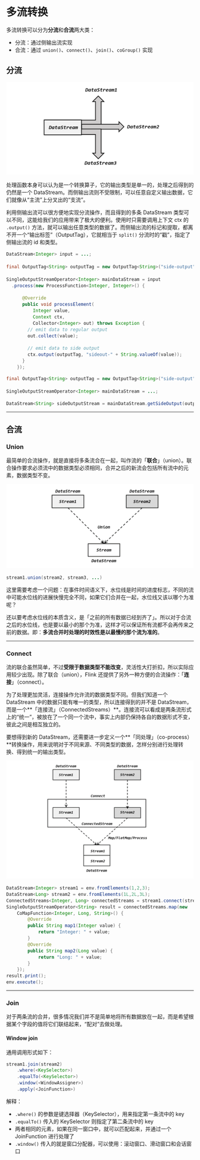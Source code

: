 # 多流转换

多流转换可以分为**分流**和**合流**两大类：

- 分流：通过侧输出流实现
- 合流：通过 `union()`、`connect()`、`join()`、`coGroup()` 实现

## 分流

![](https://raw.githubusercontent.com/LIMUXUALE0927/image/main/img/202410031703060.png)

处理函数本身可以认为是一个转换算子，它的输出类型是单一的，处理之后得到的仍然是一个 DataStream。而侧输出流则不受限制，可以任意自定义输出数据，它们就像从“主流”上分叉出的“支流”。

利用侧输出流可以很方便地实现分流操作，而且得到的多条 DataStream 类型可以不同，这能给我们的应用带来了极大的便利。使用时只需要调用上下文 ctx 的 `.output()` 方法，就可以输出任意类型的数据了。而侧输出流的标记和提取，都离不开一个“输出标签”（OutputTag），它就相当于 `split()` 分流时的“戳”，指定了侧输出流的 id 和类型。

```java
DataStream<Integer> input = ...;

final OutputTag<String> outputTag = new OutputTag<String>("side-output"){};

SingleOutputStreamOperator<Integer> mainDataStream = input
  .process(new ProcessFunction<Integer, Integer>() {

      @Override
      public void processElement(
          Integer value,
          Context ctx,
          Collector<Integer> out) throws Exception {
        // emit data to regular output
        out.collect(value);

        // emit data to side output
        ctx.output(outputTag, "sideout-" + String.valueOf(value));
      }
    });
```

```java
final OutputTag<String> outputTag = new OutputTag<String>("side-output"){};

SingleOutputStreamOperator<Integer> mainDataStream = ...;

DataStream<String> sideOutputStream = mainDataStream.getSideOutput(outputTag);
```

---

## 合流

### Union

最简单的合流操作，就是直接将多条流合在一起，叫作流的「**联合**」（union）。联合操作要求必须流中的数据类型必须相同，合并之后的新流会包括所有流中的元素，数据类型不变。

![](https://raw.githubusercontent.com/LIMUXUALE0927/image/main/img/202410031712765.png)

```java
stream1.union(stream2, stream3, ...)
```

这里需要考虑一个问题：在事件时间语义下，水位线是时间的进度标志，不同的流中可能水位线的进展快慢完全不同，如果它们合并在一起，水位线又该以哪个为准呢？

还以要考虑水位线的本质含义，是「之前的所有数据已经到齐了」。所以对于合流之后的水位线，也是要以最小的那个为准，这样才可以保证所有流都不会再传来之前的数据。即：**多流合并时处理的时效性是以最慢的那个流为准的**。

---

### Connect

流的联合虽然简单，不过**受限于数据类型不能改变**，灵活性大打折扣，所以实际应用较少出现。除了联合（union），Flink 还提供了另外一种方便的合流操作：「**连接**」（connect）。

为了处理更加灵活，连接操作允许流的数据类型不同。但我们知道一个 DataStream 中的数据只能有唯一的类型，所以连接得到的并不是 DataStream，而是一个**「连接流」（ConnectedStreams）**。连接流可以看成是两条流形式上的“统一”，被放在了一个同一个流中，事实上内部仍保持各自的数据形式不变，彼此之间是相互独立的。

要想得到新的 DataStream，还需要进一步定义一个**「同处理」（co-process）**转换操作，用来说明对于不同来源、不同类型的数据，怎样分别进行处理转换、得到统一的输出类型。

![](https://raw.githubusercontent.com/LIMUXUALE0927/image/main/img/202410031716021.png)

```java
DataStream<Integer> stream1 = env.fromElements(1,2,3);
DataStream<Long> stream2 = env.fromElements(1L,2L,3L);
ConnectedStreams<Integer, Long> connectedStreams = stream1.connect(stream2);
SingleOutputStreamOperator<String> result = connectedStreams.map(new
    CoMapFunction<Integer, Long, String>() {
        @Override
        public String map1(Integer value) {
            return "Integer: " + value;
        }
        @Override
        public String map2(Long value) {
            return "Long: " + value;
        }
    });
result.print();
env.execute();
```

---

### Join

对于两条流的合并，很多情况我们并不是简单地将所有数据放在一起，而是希望根据某个字段的值将它们联结起来，“配对”去做处理。

#### Window join

通用调用形式如下：

```java
stream1.join(stream2)
    .where(<KeySelector>)
    .equalTo(<KeySelector>)
    .window(<WindowAssigner>)
    .apply(<JoinFunction>)
```

解释：

- `.where()` 的参数是键选择器（KeySelector），用来指定第一条流中的 key
- `.equalTo()` 传入的 KeySelector 则指定了第二条流中的 key
- 两者相同的元素，如果在同一窗口中，就可以匹配起来，并通过一个 JoinFunction 进行处理了
- `.window()` 传入的就是窗口分配器，可以使用：滚动窗口、滑动窗口和会话窗口
